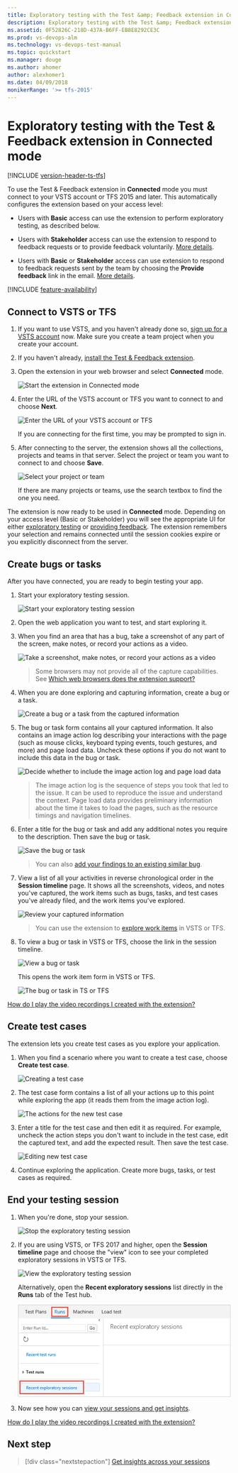 ```yaml
---
title: Exploratory testing with the Test &amp; Feedback extension in Connected mode
description: Exploratory testing with the Test &amp; Feedback extension in Connected mode
ms.assetid: 0F52826C-218D-437A-B6FF-EB8E8292CE3C
ms.prod: vs-devops-alm
ms.technology: vs-devops-test-manual
ms.topic: quickstart
ms.manager: douge
ms.author: ahomer
author: alexhomer1
ms.date: 04/09/2018
monikerRange: '>= tfs-2015'
---
```


# Exploratory testing with the Test &amp; Feedback extension in Connected mode

[!INCLUDE [version-header-ts-tfs](_shared/version-header-ts-tfs.md)] 

To use the Test &amp; Feedback extension in **Connected** mode you must connect 
to your VSTS account or TFS 2015 and later.
This automatically configures the extension based on your access level: 

* Users with **Basic** access can use the extension to perform exploratory
  testing, as described below.

* Users with **Stakeholder** access can use the extension to respond to 
  feedback requests or to provide feedback voluntarily.
  [More details](stakeholder/provide-stakeholder-feedback.md#direct).
 
* Users with **Basic** or **Stakeholder** access can use extension to respond to feedback requests sent 
  by the team by choosing the **Provide feedback** link in the email.
  [More details](stakeholder/provide-stakeholder-feedback.md#email).

[!INCLUDE [feature-availability](_shared/feature-availability.md)] 

<a name="connectvtfs"></a>
## Connect to VSTS or TFS

1. If you want to use VSTS, and you haven't already done so, 
   [sign up for a VSTS account](https://www.visualstudio.com/products/visual-studio-team-services-vs)
   now. Make sure you create a team project when you create your account.

1. If you haven't already, [install the Test &amp; Feedback extension](getting-started/perform-exploratory-tests.md).

1. Open the extension in your web browser and select **Connected** mode.

   ![Start the extension in Connected mode](_img/_shared/connectedmode-01.png)
 
1. Enter the URL of the VSTS account or TFS you want to connect to and choose **Next**.

   ![Enter the URL of your VSTS account or TFS](_img/_shared/connectedmode-02.png)

   If you are connecting for the first time, you may be prompted to sign in. 
 
1. After connecting to the server, the extension shows 
   all the collections, projects and teams in that server. Select the
   project or team you want to connect to and choose **Save**.

   ![Select your project or team](_img/connected-mode-exploratory-testing/connectedmode-03.png)

   If there are many projects or teams, use the search textbox
   to find the one you need. 
 
The extension is now ready to be used in **Connected** mode. 
Depending on your access level (Basic or Stakeholder)
you will see the appropriate UI for either [exploratory testing](#create-bugs)
or [providing feedback](stakeholder/provide-stakeholder-feedback.md#provide).
The extension remembers your selection and remains connected until
the session cookies expire or you explicitly disconnect from the server.

<a name="create-bugs"></a>
## Create bugs or tasks

After you have connected, you are ready to begin testing your app.

1. Start your exploratory testing session. 

   ![Start your exploratory testing session](_img/connected-mode-exploratory-testing/create-bugs-01.png)

1. Open the web application you want to test, and start exploring it. 

1. When you find an area that has a bug, take a screenshot of any part of the screen,
   make notes, or record your actions as a video.

   ![Take a screenshot, make notes, or record your actions as a video](_img/connected-mode-exploratory-testing/create-bugs-01a.png)

   >Some browsers may not provide all of the capture capabilities.
   See [Which web browsers does the extension support?](reference-qa.md#browser-support) 

1. When you are done exploring and capturing information, create a bug or a task. 

   ![Create a bug or a task from the captured information](_img/connected-mode-exploratory-testing/create-bugs-02.png)

1. The bug or task form contains all your captured information. 
   It also contains an image action log describing your interactions with the page
   (such as mouse clicks, keyboard typing events, touch gestures, and more) and
   page load data. Uncheck these options if you do not want to include this
   data in the bug or task.

   ![Decide whether to include the image action log and page load data](_img/connected-mode-exploratory-testing/create-bugs-03.png)

   >The image action log is the sequence of steps you took that led to the issue.
   It can be used to reproduce the issue and understand the context.
   Page load data provides preliminary information about the time it takes to load
   the pages, such as the resource timings and navigation timelines.

1. Enter a title for the bug or task and add any additional notes 
   you require to the description. Then save the bug or task.

   ![Save the bug or task](_img/connected-mode-exploratory-testing/create-bugs-04.png)

   > You can also [add your findings to an existing similar bug](reference-qa.md#addsimilar). 

1. View a list of all your activities in reverse chronological order
   in the **Session timeline** page. It shows all the screenshots, videos, and notes 
   you've captured, the work items such as bugs, tasks, and test cases you've already
   filed, and the work items you've explored.

   ![Review your captured information](_img/connected-mode-exploratory-testing/create-bugs-08.png)

   > You can use the extension to [explore work items](explore-workitems-exploratory-testing.md)
   in VSTS or TFS.

1. To view a bug or task in VSTS or TFS, choose the link in the session timeline.

   ![View a bug or task](_img/connected-mode-exploratory-testing/create-bugs-09.png)

   This opens the work item form in VSTS or TFS.

   ![The bug or task in TS or TFS](_img/connected-mode-exploratory-testing/create-bugs-10.png)

[How do I play the video recordings I created with the extension?](reference-qa.md#recording-playback)
 
<a name="create-testcase"></a>
## Create test cases

The extension lets you create test cases as you explore your application.

1. When you find a scenario where you want to create a test case, 
   choose **Create test case**.

   ![Creating a test case](_img/connected-mode-exploratory-testing/create-testcase-01.png)

1. The test case form contains a list of all your actions up to this point
   while exploring the app (it reads them from the image action log).

   ![The actions for the new test case](_img/connected-mode-exploratory-testing/create-testcase-02.png)

1. Enter a title for the test case and then edit it as required. For example, 
   uncheck the action steps you don't want to include in the test case, edit the captured 
   text, and add the expected result. Then save the test case.
 
   ![Editing new test case](_img/connected-mode-exploratory-testing/create-testcase-03.png)

1. Continue exploring the application. Create more bugs, tasks, or test cases  as required. 

<a name="endsession"></a>
## End your testing session

1. When you're done, stop your session.

   ![Stop the exploratory testing session](_img/connected-mode-exploratory-testing/create-bugs-05.png)

1. If you are using VSTS, or TFS 2017 and higher, open the **Session timeline** page and choose the "view" icon to see your completed exploratory 
   sessions in VSTS or TFS.

   ![View the exploratory testing session](_img/connected-mode-exploratory-testing/create-bugs-06.png)

   Alternatively, open the **Recent exploratory sessions** list directly in the **Runs** tab of the Test hub.
 
   ![View exploratory testing sessions on the server](_img/connected-mode-exploratory-testing/create-bugs-07.png)

1. Now see how you can [view your sessions and get insights](insights-exploratory-testing.md).

[How do I play the video recordings I created with the extension?](reference-qa.md#recording-playback)

## Next step

> [!div class="nextstepaction"]
> [Get insights across your sessions](insights-exploratory-testing.md)
